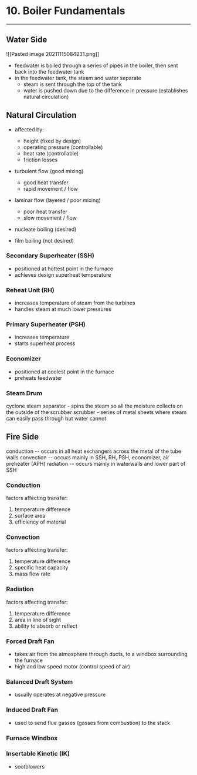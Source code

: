 # 10. Boiler Fundamentals
---

## Water Side
![[Pasted image 20211115084231.png]]

- feedwater is boiled through a series of pipes in the boiler, then sent back into the feedwater tank
- in the feedwater tank, the steam and water separate
	- steam is sent through the top of the tank
	- water is pushed down due to the difference in pressure (establishes natural circulation)
	
## Natural Circulation
- affected by:
	- height (fixed by design)
	- operating pressure (controllable)
	- heat rate (controllable)
	- friction losses

- turbulent flow (good mixing)
	- good heat transfer
	- rapid movement / flow
	
- laminar flow (layered / poor mixing)
	- poor heat transfer
	- slow movement / flow
	
- nucleate boiling (desired)
- film boiling (not desired)

### Secondary Superheater (SSH)
- positioned at hottest point in the furnace
- achieves design superheat temperature

### Reheat Unit (RH)
- increases temperature of steam from the turbines
- handles steam at much lower pressures

### Primary Superheater (PSH)
- increases temperature
- starts superheat process

### Economizer
- positioned at coolest point in the furnace
- preheats feedwater

### Steam Drum
cyclone steam separator - spins the steam so all the moisture collects on the outside of the scrubber
scrubber - series of metal sheets where steam can easily pass through but water cannot

## Fire Side

conduction -- occurs in all heat exchangers across the metal of the tube walls
convection -- occurs mainly in SSH, RH, PSH, economizer, air preheater (APH)
radiation -- occurs mainly in waterwalls and lower part of SSH

### Conduction
factors affecting transfer:
1. temperature difference
2. surface area
3. efficiency of material

### Convection
factors affecting transfer:
1. temperature difference
2. specific heat capacity
3. mass flow rate

### Radiation
factors affecting transfer:
1. temperature difference
2. area in line of sight
3. ability to absorb or reflect

### Forced Draft Fan
- takes air from the atmosphere through ducts, to a windbox surrounding the furnace
- high and low speed motor (control speed of air)

### Balanced Draft System
- usually operates at negative pressure

### Induced Draft Fan
- used to send flue gasses (gasses from combustion) to the stack

### Furnace Windbox

### Insertable Kinetic (IK)
- sootblowers
